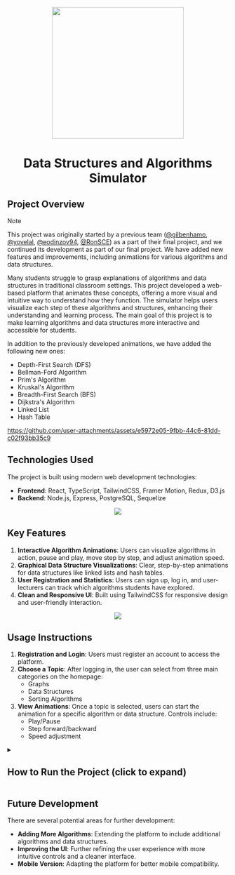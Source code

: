 <p align="center">
  <img src="https://github.com/user-attachments/assets/d2aa8730-ce64-410c-893e-b87433c8aef3" width="300"/>
</p>

<h1 align="center">Data Structures and Algorithms Simulator</h1>

## Project Overview

> [!NOTE]
> This project was originally started by a previous team ([@gilbenhamo](https://github.com/gilbenhamo), [@yovelal](https://github.com/yovelal), [@eodinzov94](https://github.com/eodinzov94), [@RonSCE](https://github.com/RonSCE)) as a part of their final project, and we continued its development as part of our final project.
> We have added new features and improvements, including animations for various algorithms and data structures.

Many students struggle to grasp explanations of algorithms and data structures in traditional classroom settings.
This project developed a web-based platform that animates these concepts, offering a more visual and intuitive way to understand how they function.
The simulator helps users visualize each step of these algorithms and structures, enhancing their understanding and learning process.
The main goal of this project is to make learning algorithms and data structures more interactive and accessible for students.

In addition to the previously developed animations, we have added the following new ones:

- Depth-First Search (DFS)
- Bellman-Ford Algorithm
- Prim's Algorithm
- Kruskal's Algorithm
- Breadth-First Search (BFS)
- Dijkstra's Algorithm
- Linked List
- Hash Table

https://github.com/user-attachments/assets/e5972e05-9fbb-44c6-81dd-c02f93bb35c9

## Technologies Used

The project is built using modern web development technologies:

- **Frontend**: React, TypeScript, TailwindCSS, Framer Motion, Redux, D3.js
- **Backend**: Node.js, Express, PostgreSQL, Sequelize

<p align="center">
  <img src="https://github.com/user-attachments/assets/3b74ea68-28c0-4048-85e3-c2a5b918f427"/>
</p>

## Key Features

1. **Interactive Algorithm Animations**: Users can visualize algorithms in action, pause and play, move step by step, and adjust animation speed.
2. **Graphical Data Structure Visualizations**: Clear, step-by-step animations for data structures like linked lists and hash tables.
3. **User Registration and Statistics**: Users can sign up, log in, and user-lecturers can track which algorithms students have explored.
4. **Clean and Responsive UI**: Built using TailwindCSS for responsive design and user-friendly interaction.

<p align="center">
  <img src="https://github.com/user-attachments/assets/f1f99ebe-b99a-4467-a8e3-e4681d1910ec"/>
</p>

## Usage Instructions

1. **Registration and Login**: Users must register an account to access the platform.
2. **Choose a Topic**: After logging in, the user can select from three main categories on the homepage:
   - Graphs
   - Data Structures
   - Sorting Algorithms
3. **View Animations**: Once a topic is selected, users can start the animation for a specific algorithm or data structure. Controls include:
   - Play/Pause
   - Step forward/backward
   - Speed adjustment

<details><summary>

## How to Run the Project (click to expand)
</summary>

To run the project locally, follow these steps:

### Prerequisites

- Ensure that you have Node.js and Git installed.
- Clone the repository:
    ```bash
    git clone git@github.com:alechkos/vzou.git
    ```

### Backend Setup

1. Navigate to the `backend` folder:
   ```bash
   cd backend
   ```
2. Install dependencies:
   ```bash
   npm install
   ```
3. Start the backend server:
   - For Node.js version compatibility:
     ```bash
     npm run dev
     ```
   - If the above fails due to version conflicts, try:
     ```bash
     npm run dev2
     ```

### Frontend Setup

1. Navigate to the `frontend` folder:
   ```bash
   cd frontend
   ```
2. Install dependencies:
   ```bash
   npm install
   ```
3. Start the frontend development server:
   ```bash
   npm run start
   ```
</details>

## Future Development

There are several potential areas for further development:

- **Adding More Algorithms**: Extending the platform to include additional algorithms and data structures.
- **Improving the UI**: Further refining the user experience with more intuitive controls and a cleaner interface.
- **Mobile Version**: Adapting the platform for better mobile compatibility.
